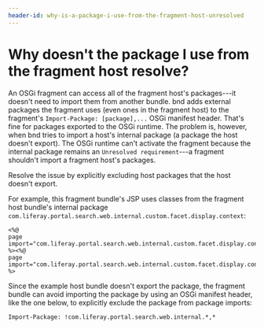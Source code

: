 ```yaml
---
header-id: why-is-a-package-i-use-from-the-fragment-host-unresolved
---
```


# Why doesn't the package I use from the fragment host resolve?

An OSGi fragment can access all of the fragment host's packages---it 
doesn't need to import them from another bundle. bnd adds external packages the
fragment uses (even ones in the fragment host) to the fragment's
`Import-Package: [package],...` OSGi manifest header. That's fine for packages
exported to the OSGi runtime. The problem is, however, when bnd tries to import
a host's internal package (a package the host doesn't export). The OSGi runtime
can't activate the fragment because the internal package remains an `Unresolved
requirement`---a fragment shouldn't import a fragment host's packages. 

Resolve the issue by explicitly excluding host packages that the host doesn't
export.

For example, this fragment bundle's JSP uses classes from the fragment host
bundle's internal package
`com.liferay.portal.search.web.internal.custom.facet.display.context`: 

    <%@
    page import="com.liferay.portal.search.web.internal.custom.facet.display.context.CustomFacetDisplayContext" %><%@
    page import="com.liferay.portal.search.web.internal.custom.facet.display.context.CustomFacetTermDisplayContext" %>

Since the example host bundle doesn't export the package, the fragment bundle
can avoid importing the package by using an OSGi manifest header, like the one
below, to explicitly exclude the package from package imports:

    Import-Package: !com.liferay.portal.search.web.internal.*,*
